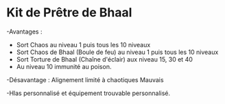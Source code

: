# Kit de Prêtre de Bhaal

-Avantages :
  - Sort Chaos au niveau 1 puis tous les 10 niveaux
  - Sort Chaos de Bhaal (Boule de feu) au niveau 1 puis tous les 10 niveaux
  - Sort Torture de Bhaal (Chaîne d'éclair) aux niveau 15, 30 et 40
  - Au niveau 10 immunité au poison.

-Désavantage : Alignement limité à chaotiques Mauvais
  
-Hlas personnalisé et équipement trouvable personnalisé.
